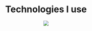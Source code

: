 <h1 align="center">
    Technologies I use
</h1>

<p align="center">
    <img src="https://skillicons.dev/icons?i=html,css,tailwind,js,ts,react,nextjs,mongodb,prisma&perline=14" />
</p>
